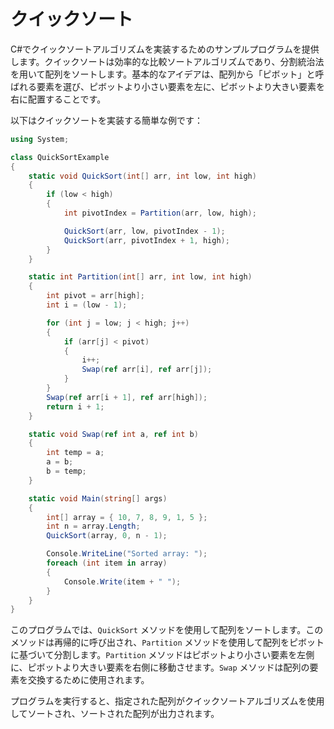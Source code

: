 # クイックソート

C#でクイックソートアルゴリズムを実装するためのサンプルプログラムを提供します。クイックソートは効率的な比較ソートアルゴリズムであり、分割統治法を用いて配列をソートします。基本的なアイデアは、配列から「ピボット」と呼ばれる要素を選び、ピボットより小さい要素を左に、ピボットより大きい要素を右に配置することです。

以下はクイックソートを実装する簡単な例です：

```csharp
using System;

class QuickSortExample
{
	static void QuickSort(int[] arr, int low, int high)
	{
		if (low < high)
		{
			int pivotIndex = Partition(arr, low, high);

			QuickSort(arr, low, pivotIndex - 1);
			QuickSort(arr, pivotIndex + 1, high);
		}
	}

	static int Partition(int[] arr, int low, int high)
	{
		int pivot = arr[high];
		int i = (low - 1);

		for (int j = low; j < high; j++)
		{
			if (arr[j] < pivot)
			{
				i++;
				Swap(ref arr[i], ref arr[j]);
			}
		}
		Swap(ref arr[i + 1], ref arr[high]);
		return i + 1;
	}

	static void Swap(ref int a, ref int b)
	{
		int temp = a;
		a = b;
		b = temp;
	}

	static void Main(string[] args)
	{
		int[] array = { 10, 7, 8, 9, 1, 5 };
		int n = array.Length;
		QuickSort(array, 0, n - 1);

		Console.WriteLine("Sorted array: ");
		foreach (int item in array)
		{
			Console.Write(item + " ");
		}
	}
}
```

このプログラムでは、`QuickSort` メソッドを使用して配列をソートします。このメソッドは再帰的に呼び出され、`Partition` メソッドを使用して配列をピボットに基づいて分割します。`Partition` メソッドはピボットより小さい要素を左側に、ピボットより大きい要素を右側に移動させます。`Swap` メソッドは配列の要素を交換するために使用されます。

プログラムを実行すると、指定された配列がクイックソートアルゴリズムを使用してソートされ、ソートされた配列が出力されます。

